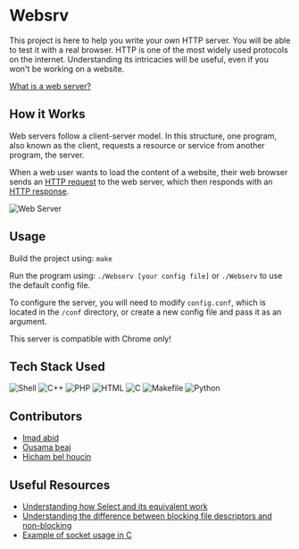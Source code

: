 # Websrv
This project is here to help you write your own HTTP server. You will be able to test it with a real browser. HTTP is one of the most widely used protocols on the internet. Understanding its intricacies will be useful, even if you won't be working on a website.

[What is a web server?](https://developer.mozilla.org/en-US/docs/Learn/Common_questions/What_is_a_web_server)

## How it Works

Web servers follow a client-server model. In this structure, one program, also known as the client, requests a resource or service from another program, the server.

When a web user wants to load the content of a website, their web browser sends an [HTTP request](https://www.ibm.com/docs/en/cics-ts/5.3?topic=protocol-http-requests) to the web server, which then responds with an [HTTP response](https://www.ibm.com/docs/en/cics-ts/5.2?topic=protocol-http-responses).

![Web Server](./public/img/web-server.png)

## Usage

Build the project using: `make`

Run the program using: `./Webserv [your config file]` or `./Webserv` to use the default config file.

To configure the server, you will need to modify `config.conf`, which is located in the `/conf` directory, or create a new config file and pass it as an argument.

This server is compatible with Chrome only!

## Tech Stack Used

![Shell](https://img.shields.io/badge/Shell-FFD500?style=for-the-badge&logo=gnu-bash&logoColor=black)
![C++](https://img.shields.io/badge/C++-blue?style=for-the-badge&logo=c%2B%2B)
![PHP](https://img.shields.io/badge/PHP-lightgrey?style=for-the-badge&logo=php)
![HTML](https://img.shields.io/badge/HTML-orange?style=for-the-badge&logo=html5)
![C](https://img.shields.io/badge/C-brightgreen?style=for-the-badge&logo=c)
![Makefile](https://img.shields.io/badge/Makefile-yellow?style=for-the-badge&logo=cmake)
![Python](https://img.shields.io/badge/Python-blueviolet?style=for-the-badge&logo=python)

## Contributors

- [Imad abid](https://github.com/imabid99)
- [Ousama beaj](https://github.com/BEAJousama)
- [Hicham bel houcin](https://github.com/Hicham-BelHoucin)

## Useful Resources

- [Understanding how Select and its equivalent work](https://youtu.be/Y6pFtgRdUts)
- [Understanding the difference between blocking file descriptors and non-blocking](https://youtu.be/wB9tIg209-8)
- [Example of socket usage in C](https://www.binarytides.com/socket-programming-c-linux-tutorial/)
